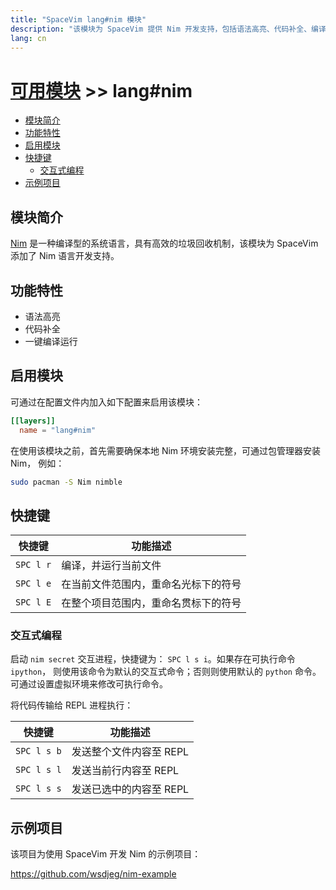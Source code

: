 ```yaml
---
title: "SpaceVim lang#nim 模块"
description: "该模块为 SpaceVim 提供 Nim 开发支持，包括语法高亮、代码补全、编译运行以及交互式编程等功能。"
lang: cn
---
```


# [可用模块](../../) >> lang#nim

<!-- vim-markdown-toc GFM -->

- [模块简介](#模块简介)
- [功能特性](#功能特性)
- [启用模块](#启用模块)
- [快捷键](#快捷键)
  - [交互式编程](#交互式编程)
- [示例项目](#示例项目)

<!-- vim-markdown-toc -->

## 模块简介

[Nim](https://github.com/nim-lang/Nim) 是一种编译型的系统语言，具有高效的垃圾回收机制，该模块为 SpaceVim 添加了 Nim 语言开发支持。

## 功能特性

- 语法高亮
- 代码补全
- 一键编译运行

## 启用模块

可通过在配置文件内加入如下配置来启用该模块：

```toml
[[layers]]
  name = "lang#nim"
```

在使用该模块之前，首先需要确保本地 Nim 环境安装完整，可通过包管理器安装 Nim， 例如：

```sh
sudo pacman -S Nim nimble
```

## 快捷键

| 快捷键    | 功能描述                             |
| --------- | ------------------------------------ |
| `SPC l r` | 编译，并运行当前文件                 |
| `SPC l e` | 在当前文件范围内，重命名光标下的符号 |
| `SPC l E` | 在整个项目范围内，重命名贯标下的符号 |

### 交互式编程

启动 `nim secret` 交互进程，快捷键为： `SPC l s i`。如果存在可执行命令 `ipython`，
则使用该命令为默认的交互式命令；否则则使用默认的 `python` 命令。可通过设置虚拟环境来修改可执行命令。

将代码传输给 REPL 进程执行：

| 快捷键      | 功能描述                |
| ----------- | ----------------------- |
| `SPC l s b` | 发送整个文件内容至 REPL |
| `SPC l s l` | 发送当前行内容至 REPL   |
| `SPC l s s` | 发送已选中的内容至 REPL |

## 示例项目

该项目为使用 SpaceVim 开发 Nim 的示例项目：

<https://github.com/wsdjeg/nim-example>

